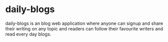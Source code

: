 # daily-blogs

daily-blogs is an blog web application where anyone can signup and share their writing on any topic and readers can follow their favourite writers and read every day blogs.
